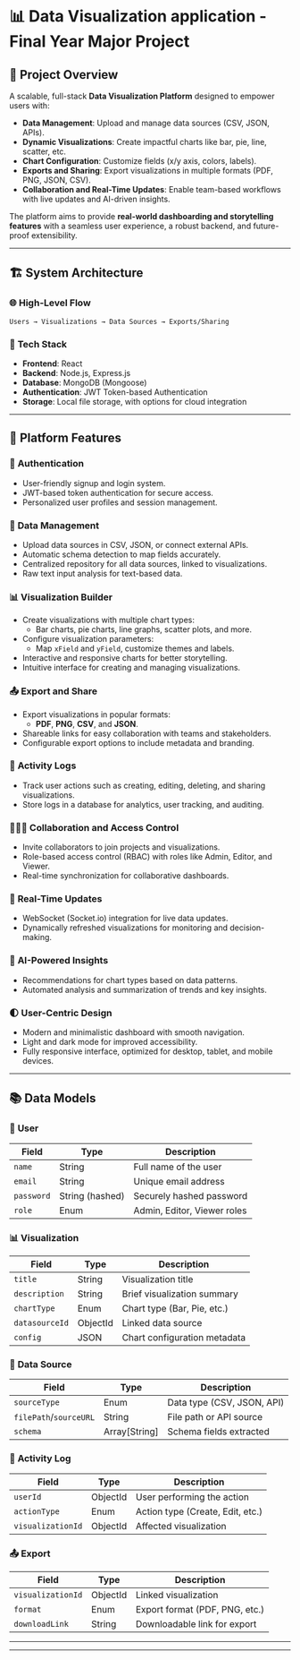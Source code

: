 

# 📊 **Data Visualization application - Final Year Major Project**

## 🧠 **Project Overview**
A scalable, full-stack **Data Visualization Platform** designed to empower users with:
- **Data Management**: Upload and manage data sources (CSV, JSON, APIs).
- **Dynamic Visualizations**: Create impactful charts like bar, pie, line, scatter, etc.
- **Chart Configuration**: Customize fields (x/y axis, colors, labels).
- **Exports and Sharing**: Export visualizations in multiple formats (PDF, PNG, JSON, CSV).
- **Collaboration and Real-Time Updates**: Enable team-based workflows with live updates and AI-driven insights.

The platform aims to provide **real-world dashboarding and storytelling features** with a seamless user experience, a robust backend, and future-proof extensibility.

---

## 🏗️ **System Architecture**

### 🌐 **High-Level Flow**
```plaintext
Users → Visualizations → Data Sources → Exports/Sharing
```

### 🔧 **Tech Stack**
- **Frontend**: React
- **Backend**: Node.js, Express.js
- **Database**: MongoDB (Mongoose)
- **Authentication**: JWT Token-based Authentication
- **Storage**: Local file storage, with options for cloud integration

---

## 🌟 **Platform Features**

### 🔐 **Authentication**
- User-friendly signup and login system.
- JWT-based token authentication for secure access.
- Personalized user profiles and session management.

### 📂 **Data Management**
- Upload data sources in CSV, JSON, or connect external APIs.
- Automatic schema detection to map fields accurately.
- Centralized repository for all data sources, linked to visualizations.
- Raw text input analysis for text-based data.

### 📊 **Visualization Builder**
- Create visualizations with multiple chart types:
  - Bar charts, pie charts, line graphs, scatter plots, and more.
- Configure visualization parameters:
  - Map `xField` and `yField`, customize themes and labels.
- Interactive and responsive charts for better storytelling.
- Intuitive interface for creating and managing visualizations.

### 📤 **Export and Share**
- Export visualizations in popular formats:
  - **PDF**, **PNG**, **CSV**, and **JSON**.
- Shareable links for easy collaboration with teams and stakeholders.
- Configurable export options to include metadata and branding.

### 📜 **Activity Logs**
- Track user actions such as creating, editing, deleting, and sharing visualizations.
- Store logs in a database for analytics, user tracking, and auditing.

### 🧑‍🤝‍🧑 **Collaboration and Access Control**
- Invite collaborators to join projects and visualizations.
- Role-based access control (RBAC) with roles like Admin, Editor, and Viewer.
- Real-time synchronization for collaborative dashboards.

### 📡 **Real-Time Updates**
- WebSocket (Socket.io) integration for live data updates.
- Dynamically refreshed visualizations for monitoring and decision-making.

### 🧠 **AI-Powered Insights**
- Recommendations for chart types based on data patterns.
- Automated analysis and summarization of trends and key insights.

### 🌓 **User-Centric Design**
- Modern and minimalistic dashboard with smooth navigation.
- Light and dark mode for improved accessibility.
- Fully responsive interface, optimized for desktop, tablet, and mobile devices.

---

## 📚 **Data Models**

### 🧍 **User**
| **Field**       | **Type**          | **Description**                |
|------------------|-------------------|--------------------------------|
| `name`          | String            | Full name of the user          |
| `email`         | String            | Unique email address           |
| `password`      | String (hashed)   | Securely hashed password        |
| `role`          | Enum              | Admin, Editor, Viewer roles    |

### 📊 **Visualization**
| **Field**       | **Type**          | **Description**                |
|------------------|-------------------|--------------------------------|
| `title`         | String            | Visualization title            |
| `description`   | String            | Brief visualization summary    |
| `chartType`     | Enum              | Chart type (Bar, Pie, etc.)    |
| `datasourceId`  | ObjectId          | Linked data source             |
| `config`        | JSON              | Chart configuration metadata   |

### 📂 **Data Source**
| **Field**       | **Type**          | **Description**                |
|------------------|-------------------|--------------------------------|
| `sourceType`    | Enum              | Data type (CSV, JSON, API)     |
| `filePath`/`sourceURL` | String    | File path or API source         |
| `schema`        | Array[String]     | Schema fields extracted         |

### 📜 **Activity Log**
| **Field**       | **Type**          | **Description**                |
|------------------|-------------------|--------------------------------|
| `userId`        | ObjectId          | User performing the action     |
| `actionType`    | Enum              | Action type (Create, Edit, etc.)|
| `visualizationId` | ObjectId       | Affected visualization          |

### 📤 **Export**
| **Field**       | **Type**          | **Description**                |
|------------------|-------------------|--------------------------------|
| `visualizationId` | ObjectId        | Linked visualization           |
| `format`        | Enum              | Export format (PDF, PNG, etc.) |
| `downloadLink`  | String            | Downloadable link for export   |

---

---

